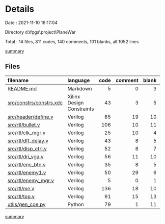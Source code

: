 # Details

Date : 2021-11-10 16:17:04

Directory d:\fpga\project\PlaneWar

Total : 14 files,  811 codes, 140 comments, 101 blanks, all 1052 lines

[summary](results.md)

## Files
| filename | language | code | comment | blank | total |
| :--- | :--- | ---: | ---: | ---: | ---: |
| [README.md](/README.md) | Markdown | 5 | 0 | 3 | 8 |
| [src/constrs/constrs.xdc](/src/constrs/constrs.xdc) | Xilinx Design Constraints | 43 | 3 | 5 | 51 |
| [src/header/define.v](/src/header/define.v) | Verilog | 85 | 19 | 10 | 114 |
| [src/rtl/bullet.v](/src/rtl/bullet.v) | Verilog | 106 | 10 | 11 | 127 |
| [src/rtl/clk_mgr.v](/src/rtl/clk_mgr.v) | Verilog | 25 | 10 | 4 | 39 |
| [src/rtl/dff_delay.v](/src/rtl/dff_delay.v) | Verilog | 43 | 8 | 5 | 56 |
| [src/rtl/disp_ctrl.v](/src/rtl/disp_ctrl.v) | Verilog | 52 | 8 | 7 | 67 |
| [src/rtl/dri_vga.v](/src/rtl/dri_vga.v) | Verilog | 56 | 11 | 10 | 77 |
| [src/rtl/enc_btn.v](/src/rtl/enc_btn.v) | Verilog | 35 | 8 | 5 | 48 |
| [src/rtl/enemy1.v](/src/rtl/enemy1.v) | Verilog | 50 | 29 | 6 | 85 |
| [src/rtl/enemy_mgr.v](/src/rtl/enemy_mgr.v) | Verilog | 5 | 0 | 1 | 6 |
| [src/rtl/me.v](/src/rtl/me.v) | Verilog | 136 | 18 | 10 | 164 |
| [src/rtl/top.v](/src/rtl/top.v) | Verilog | 91 | 15 | 13 | 119 |
| [utils/gen_coe.py](/utils/gen_coe.py) | Python | 79 | 1 | 11 | 91 |

[summary](results.md)